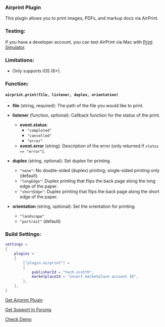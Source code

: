 ### Airprint Plugin

This plugin allows you to print images, PDFs, and markup docs via AirPrint.

### Testing:
If you have a developer account, you can test AirPrint via Mac with [Print Simulator](https://developer.apple.com/download/more/?name=hardware%20io%20tools).

### Limitations:
- Only supports iOS (6+).

### Function:

#### `airprint.print(file, listener, duplex, orientation)`

- **file** (string, required): The path of the file you would like to print.
- **listener** (function, optional): Callback function for the status of the print.
  - **event.status**:
    - `"completed"`
    - `"cancelled"`
    - `"error"`
  - **event.error** (string): Description of the error (only returned if `status == "error"`).

- **duplex** (string, optional): Set duplex for printing.
  - `"none"`: No double-sided (duplex) printing; single-sided printing only (default).
  - `"longEdge"`: Duplex printing that flips the back page along the long edge of the paper.
  - `"shortEdge"`: Duplex printing that flips the back page along the short edge of the paper.

- **orientation** (string, optional): Set the orientation for printing.
  - `"landscape"`
  - `"portrait"` (default)

### Build Settings:

```lua
settings = 
{ 
    plugins = 
    { 
        ["plugin.airprint"] = 
        { 
            publisherId = "tech.scotth", 
            marketplaceId = "insert marketplace account ID", 
        }, 
    }, 
}
```

[Get Airprint Plugin](https://solar2dmarketplace.com/plugins?AirprintPlugin_tech-scotth)

[Get Support In Forums](https://forums.solar2d.com/c/corona-marketplace/13)

[Check Demo](https://github.com/scottrules44/airprint-example)
